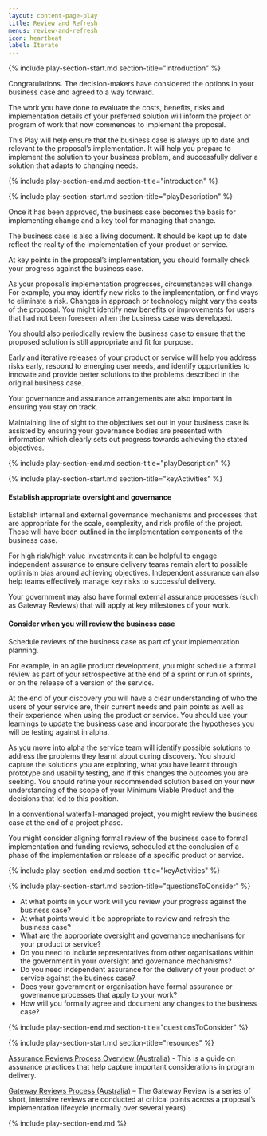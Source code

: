```yaml
---
layout: content-page-play
title: Review and Refresh
menus: review-and-refresh
icon: heartbeat
label: Iterate
---
```

<!--start include wraps the section in starting HTML for styling purposes -->
{% include play-section-start.md section-title="introduction" %}

<p>Congratulations. The decision-makers have considered the options in your business case and agreed to a way forward.</p>

<p>The work you have done to evaluate the costs, benefits, risks and implementation details of your preferred solution will inform the project or program of work that now commences to implement the proposal.</p>

<p>This Play will help ensure that the business case is always up to date and relevant to the proposal&rsquo;s implementation. It will help you prepare to implement the solution to your business problem, and successfully deliver a solution that adapts to changing needs.</p>
<!--end include -->
{% include play-section-end.md section-title="introduction" %}



<!--start include wraps the section in starting HTML for styling purposes -->
{% include play-section-start.md section-title="playDescription" %}

<p>Once it has been approved, the business case becomes the basis for implementing change and a key tool for managing that change.</p>
<p>The business case is also a living document. It should be kept up to date reflect the reality of the implementation of your product or service.</p>
<p>At key points in the proposal&rsquo;s implementation, you should formally check your progress against the business case.</p>
<p>As your proposal&rsquo;s implementation progresses, circumstances will change. For example, you may identify new risks to the implementation, or find ways to eliminate a risk. Changes in approach or technology might vary the costs of the proposal. You might identify new benefits or improvements for users that had not been foreseen when the business case was developed.</p>
<p>You should also periodically review the business case to ensure that the proposed solution is still appropriate and fit for purpose.</p>
<p>Early and iterative releases of your product or service will help you address risks early, respond to emerging user needs, and identify opportunities to innovate and provide better solutions to the problems described in the original business case.</p>
<p>Your governance and assurance arrangements are also important in ensuring you stay on track.</p>
<p>Maintaining line of sight to the objectives set out in your business case is assisted by ensuring your governance bodies are presented with information which clearly sets out progress towards achieving the stated objectives.</p>
<!--end include -->
{% include play-section-end.md section-title="playDescription" %}



<!--start include wraps the section in starting HTML for styling purposes -->
{% include play-section-start.md section-title="keyActivities" %}
<h4>Establish appropriate oversight and governance</h4>
<p>Establish internal and external governance mechanisms and processes that are appropriate for the scale, complexity, and risk profile of the project. These will have been outlined in the implementation components of the business case.</p>
<p>For high risk/high value investments it can be helpful to engage independent assurance to ensure delivery teams remain alert to possible optimism bias around achieving objectives. Independent assurance can also help teams effectively manage key risks to successful delivery.</p>
<p>Your government may also have formal external assurance processes (such as Gateway Reviews) that will apply at key milestones of your work.</p>
<h4>Consider when you will review the business case</h4>
<p>Schedule reviews of the business case as part of your implementation planning.</p>
<p>For example, in an agile product development, you might schedule a formal review as part of your retrospective at the end of a sprint or run of sprints, or on the release of a version of the service.</p>
<p>At the end of your discovery you will have a clear understanding of who the users of your service are, their current needs and pain points as well as their experience when using the product or service. You should use your learnings to update the business case and incorporate the hypotheses you will be testing against in alpha.</p>
<p>As you move into alpha the service team will identify possible solutions to address the problems they learnt about during discovery. You should capture the solutions you are exploring, what you have learnt through prototype and usability testing, and if this changes the outcomes you are seeking. You should refine your recommended solution based on your new understanding of the scope of your Minimum Viable Product and the decisions that led to this position.</p>
<p>In a conventional waterfall-managed project, you might review the business case at the end of a project phase.</p>
<p>You might consider aligning formal review of the business case to formal implementation and funding reviews, scheduled at the conclusion of a phase of the implementation or release of a specific product or service.</p>
<!--end include -->
{% include play-section-end.md section-title="keyActivities" %}




<!--start include wraps the section in starting HTML for styling purposes -->
{% include play-section-start.md section-title="questionsToConsider" %}
<ul>
<li>At what points in your work will you review your progress against the business case?</li>
<li>At what points would it be appropriate to review and refresh the business case?</li>
<li>What are the appropriate oversight and governance mechanisms for your product or service?</li>
<li>Do you need to include representatives from other organisations within the government in your oversight and governance mechanisms?</li>
<li>Do you need independent assurance for the delivery of your product or service against the business case?</li>
<li>Does your government or organisation have formal assurance or governance processes that apply to your work?</li>
<li>How will you formally agree and document any changes to the business case?</li>
</ul>
<!--end include -->
{% include play-section-end.md section-title="questionsToConsider" %}




<!--start include wraps the section in starting HTML for styling purposes -->
{% include play-section-start.md section-title="resources" %}
<p><a href="https://www.finance.gov.au/government/assurance-reviews-risk-assessment/assurance-reviews-process-overview">Assurance Reviews Process Overview (Australia)</a> - This is a guide on assurance practices that help capture important considerations in program delivery.</p>
<p><a href="https://www.finance.gov.au/government/assurance-reviews-risk-assessment/gateway-reviews-process">Gateway Reviews Process (Australia)</a> &ndash; The Gateway Review is a series of short, intensive reviews are conducted at critical points across a proposal&rsquo;s implementation lifecycle (normally over several years).</p>
<!--end include -->
{% include play-section-end.md %}
